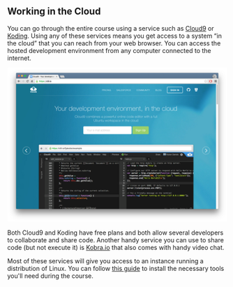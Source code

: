 ## Working in the Cloud

You can go through the entire course using a service such as [Cloud9](https://c9.io/) or [Koding](https://koding.com/). Using any of these services means you get access to a system “in the cloud” that you can reach from your web browser. You can access the hosted development environment from any computer connected to the internet. 

![C9 Homepage](../images/c9.png)

Both Cloud9 and Koding have free plans and both allow several developers to collaborate and share code. Another handy service you can use to share code (but not execute it) is [Kobra.io](https://kobra.io) that also comes with handy video chat. 

Most of these services will give you access to an instance running a distribution of Linux. You can follow [this guide](/linux.md) to install the necessary tools you'll need during the course.